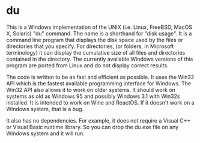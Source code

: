 # du
This is a Windows implementation of the UNIX (i.e. Linux, FreeBSD, MacOS X, Solaris) "du" command. The name is a shorthand for "disk usage". It is a command line program that displays the disk space used by the files or directories that you specify. For directories, (or folders, in Microsoft terminology) it can display the cumulative size of all files and directories contained in the directory. The currently available Windows versions of this program are ported from Linux and do not display correct results.

The code is written to be as fast and efficient as possible. It uses the Win32 API which is the fastest available programming interface for Windows. The Win32 API also allows it to work on older systems. It should work on systems as old as Windows 95 and possibly Windows 3.1 with Win32s installed. It is intended to work on Wine and ReactOS. If it doesn't work on a Windows system, that is a bug.

It also has no dependencies. For example, it does not require a Visual C++ or Visual Basic runtime library. So you can drop the du.exe file on any Windows system and it will run.
